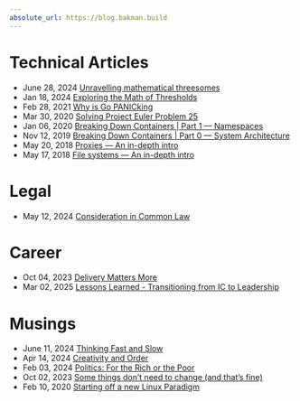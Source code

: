 ```yaml
---
absolute_url: https://blog.bakman.build
---
```


# Technical Articles
- June 28, 2024 [Unravelling mathematical threesomes](./blogs/unravelling-mathematical-threesomes.md)
- Jan 18, 2024 [Exploring the Math of Thresholds](./blogs/exploring-the-math-of-thresholds.md)
- Feb 28, 2021 [Why is Go PANICking](https://medium.com/@tiemma/why-is-go-panicking-31ba2351986b)
- Mar 30, 2020 [Solving Project Euler Problem 25](https://medium.com/an-idea/solving-project-euler-problem-25-4318b8df8bf7)
- Jan 06, 2020 [Breaking Down Containers \| Part 1 — Namespaces](https://medium.com/itnext/breaking-down-containers-part-1-namespaces-9668b86d003d)
- Nov 12, 2019 [Breaking Down Containers \| Part 0 — System Architecture](https://medium.com/itnext/breaking-down-containers-part-0-system-architecture-37afe0e51770https://medium.com/itnext/breaking-down-containers-part-0-system-architecture-37afe0e51770)
- May 20, 2018 [Proxies — An in-depth intro](https://medium.com/consonance/proxies-an-in-depth-intro-4bb569326a34)
- May 17, 2018 [File systems — An in-depth intro](https://medium.com/consonance/file-systems-an-in-depth-intro-75de31a0e50a)

# Legal
- May 12, 2024 [Consideration in Common Law](./blogs/consideration-in-common-law.md)

# Career
- Oct 04, 2023 [Delivery Matters More](https://medium.com/@tiemma/delivery-matters-more-efe19c1d7491)
- Mar 02, 2025 [Lessons Learned - Transitioning from IC to Leadership](./blogs/lessons-learned-transitioning-from-ic-to-leadership.md)

# Musings
- June 11, 2024 [Thinking Fast and Slow](./blogs/thinking-fast-and-slow.md)
- Apr 14, 2024 [Creativity and Order](./blogs/creativity-and-order.md)
- Feb 03, 2024 [Politics: For the Rich or the Poor](./blogs/politics-for-the-rich-or-the-poor.md)
- Oct 02, 2023 [Some things don’t need to change (and that’s fine)](https://medium.com/@tiemma/some-things-dont-need-to-change-and-that-s-fine-ce53e854a33a)
- Feb 10, 2020 [Starting off a new Linux Paradigm](https://medium.com/linux-lagos/starting-off-a-new-linux-paradigm-890019ab1ef6)
